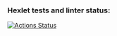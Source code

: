 ### Hexlet tests and linter status:
[![Actions Status](https://github.com/Artem-Perminov/devops-for-programmers-project-74/actions/workflows/hexlet-check.yml/badge.svg)](https://github.com/Artem-Perminov/devops-for-programmers-project-74/actions)